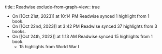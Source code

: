 title:: Readwise
exclude-from-graph-view:: true

- On [[Oct 21st, 2023]] at 10:14 PM Readwise synced 1 highlight from 1 book.
- On [[Oct 22nd, 2023]] at 3:42 PM Readwise synced 37 highlights from 3 books.
- On [[Oct 24th, 2023]] at 1:13 AM Readwise synced 15 highlights from 1 book.
	- 15 highlights from World War I
